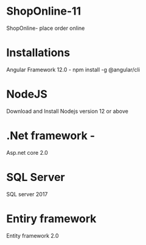 # ShopOnline-11
ShopOnline- place order online
# Installations
Angular Framework 12.0 - 
npm install -g @angular/cli
# NodeJS
Download and Install Nodejs version 12 or above
# .Net framework - 
Asp.net core 2.0
# SQL Server
SQL server 2017
# Entiry framework
Entity framework 2.0

